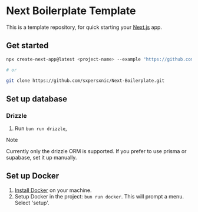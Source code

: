 # Next Boilerplate Template

This is a template repository, for quick starting your [Next.js](https://nextjs.org) app.

## Get started

```sh
npx create-next-app@latest <project-name> --example "https://github.com/sxpersxnic/Next-Boilerplate"

# or

git clone https://github.com/sxpersxnic/Next-Boilerplate.git
```

## Set up database

### Drizzle

1. Run `bun run drizzle`,

> [!NOTE] 
> Currently only the drizzle ORM is supported. If you prefer to use
> prisma or supabase, set it up manually.

## Set up Docker

1. [Install Docker](https://docs.docker.com/get-docker/) on your machine.
2. Setup Docker in the project: `bun run docker`. This will prompt a menu.
   Select 'setup'.
